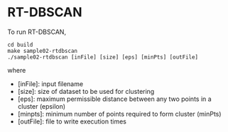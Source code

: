 # RT-DBSCAN
To run RT-DBSCAN,
```
cd build
make sample02-rtdbscan
./sample02-rtdbscan [inFile] [size] [eps] [minPts] [outFile] 
```
where
- \[inFile\]: input filename
- \[size\]: size of dataset to be used for clustering
- \[eps\]: maximum permissible distance between any two points in a cluster (epsilon)
- \[minpts\]: minimum number of points required to form cluster (minPts)
- \[outFile\]: file to write execution times